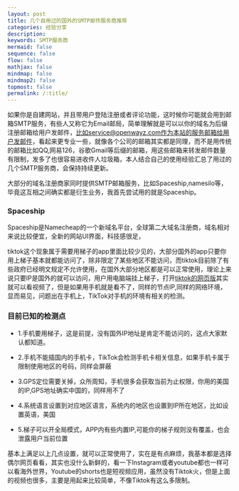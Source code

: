 ```yaml
---
layout: post
title: 几个自用过的国外的SMTP邮件服务商推荐
categories: 经验分享
description: 
keywords: SMTP服务商
mermaid: false
sequence: false
flow: false
mathjax: false
mindmap: false
mindmap2: false
topmost: false
permalink: /:title/
---
```


如果你是自建网站，并且带用户登陆注册或者评论功能，这时候你可能就会用到邮箱SMTP服务，有些人又称它为Email邮局，简单理解就是可以以你的域名为后缀注册邮箱给用户发邮件，比如service@openwayz.com作为本站的服务邮箱给用户发邮件，看起来更专业一些，就像各个公司的邮箱其实都是同理，而不是用传统的邮箱比如QQ,网易126，谷歌Gmail等后缀的邮箱，用这些邮箱来转发邮件数量有限制，发多了也很容易进收件人垃圾箱，本人结合自己的使用经验汇总了用过的几个SMTP服务商，会保持持续更新。

大部分的域名注册商家同时提供SMTP邮箱服务，比如Spaceship,namesilo等，毕竟这互相之间确实都是衍生业务，我首先尝试用的就是Spaceship。

### Spaceship

Spaceship是Namecheap的一个新域名平台，全球第二大域名注册商，域名相对来说比较便宜，全新的网站UI界面，科技感很足，

tiktok这个现象属于需要用梯子的app里面比较少见的，大部分国外的app只要你用上梯子基本就都能访问了，除非限定了某些地区不能访问，而tiktok目前除了有些政府已经明文规定不允许使用，在国外大部分地区都是可以正常使用，理论上来说只要IP是国外的就可以访问，用户用电脑端挂上梯子，打开[tiktok的网页版](https://www.tiktok.com)其实就可以看视频了，但是如果用手机就是看不了，同样的节点IP,同样的网络环境，显而易见，问题出在手机上，TikTok对手机的环境有相关的检测。

### 目前已知的检测点

- 1.手机要用梯子，这是前提，没有国外IP地址是肯定不能访问的，这点大家默认都知道。

- 2.手机不能插国内的手机卡，TikTok会检测手机卡相关信息，如果手机卡属于限制使用地区的号码，同样会屏蔽

- 3.GPS定位需要关掉，众所周知，手机很多会获取当前为止权限，你用的美国的IP,GPS地址确实中国的，同样用不了

- 4.系统语言设置到对应地区语言，系统内的地区也设置到IP所在地区，比如设置英语，美国

- 5.梯子可以开全局模式，APP内有些内置IP,可能你的梯子规则没有覆盖，也会泄露用户当前位置

基本上满足以上几点设置，就可以正常使用了，实在是有点麻烦，我基本都是选择偶尔网页看看，其实也没什么新鲜的，看一下Instagram或者youtube都也一样可以看海外世界，Youtube的shorts也是短视频应用，虽然没有Tiktok火，但是上面的视频也很多，主要是用起来比较简单，不像Tiktok有这么多限制。

  






